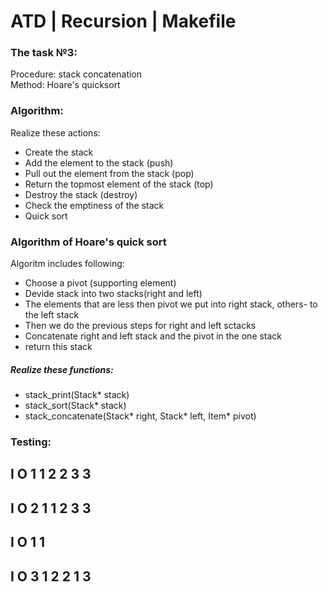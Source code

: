 # ATD | Recursion | Makefile
### The task №3:
Procedure: stack concatenation </br>
Method: Hoare's quicksort
### Algorithm:
Realize these actions:
  * Create the stack
  * Add the element to the stack (push)
  * Pull out the element from the stack (pop)
  * Return the topmost element of the stack (top)
  * Destroy the stack (destroy)
  * Check the emptiness of the stack 
  * Quick sort 
### Algorithm of Hoare's quick sort
Algoritm includes following:
* Choose a pivot (supporting element)
* Devide stack into two stacks(right and left)
* The elements that are less then pivot we put into right stack, others- to the left stack
* Then we do the previous steps for right and left sctacks
* Concatenate right and left stack and the pivot in the one stack
* return this stack
##### Realize these functions:
* stack_print(Stack* stack)
* stack_sort(Stack* stack)
* stack_concatenate(Stack* right, Stack* left, Item* pivot)
### Testing:
I O 
1 1 
2 2
3 3
---
I O
2 1
1 2
3 3
---
I O
1 1
---
I O
3 1 
2 2
1 3
---



